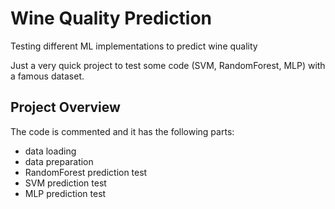 # Wine Quality Prediction
Testing different ML implementations to predict wine quality

Just a very quick project to test some code (SVM, RandomForest, MLP) with a famous dataset.

## Project Overview
The code is commented and it has the following parts:
- data loading
- data preparation
- RandomForest prediction test
- SVM prediction test
- MLP prediction test
